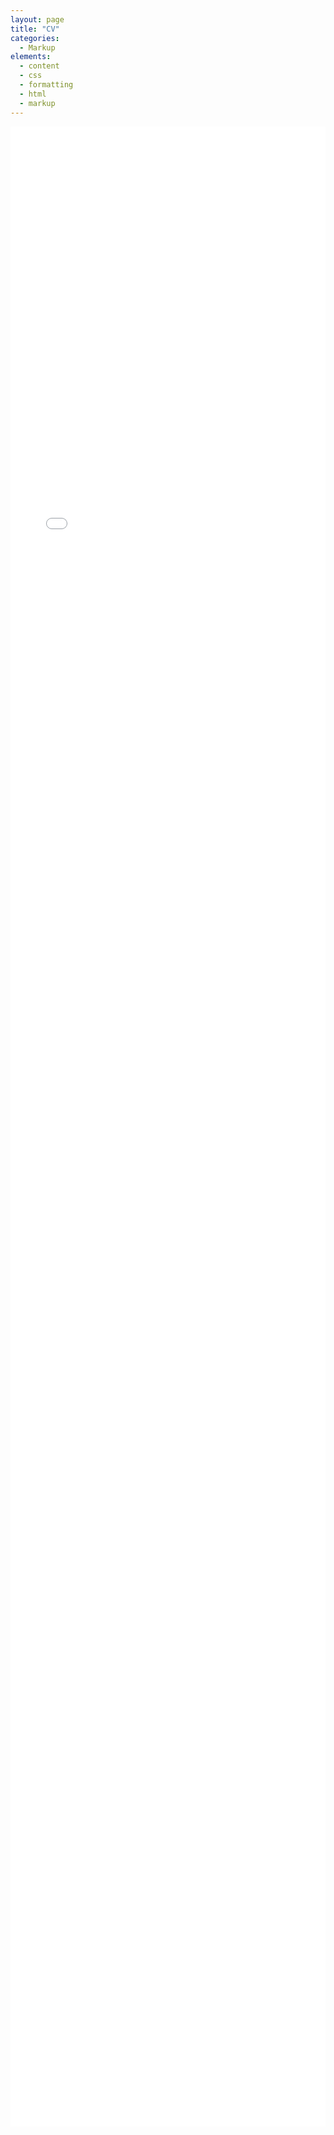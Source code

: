 ```yaml
---
layout: page
title: "CV"
categories:
  - Markup
elements:
  - content
  - css
  - formatting
  - html
  - markup  
---
```

<div style="overflow: auto; -webkit-overflow-scrolling: touch;">
    <iframe src="../assets/pdf/CV_Vidal_Naquet.pdf" style="width: 100%; height: 80vh;" frameborder="0">
        This browser does not support PDFs. Please download the PDF to view it: 
        <a href="../assets/pdf/CV_Vidal_Naquet (3).pdf">Download PDF</a>.
    </iframe>
</div>
